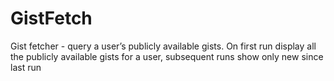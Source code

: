 # GistFetch
Gist fetcher - query a user’s publicly available gists. On first run display all the publicly available gists for a user, subsequent runs show only new since last run 
